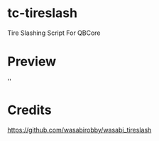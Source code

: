 # tc-tireslash
Tire Slashing Script For QBCore

# Preview
''
# Credits
https://github.com/wasabirobby/wasabi_tireslash
